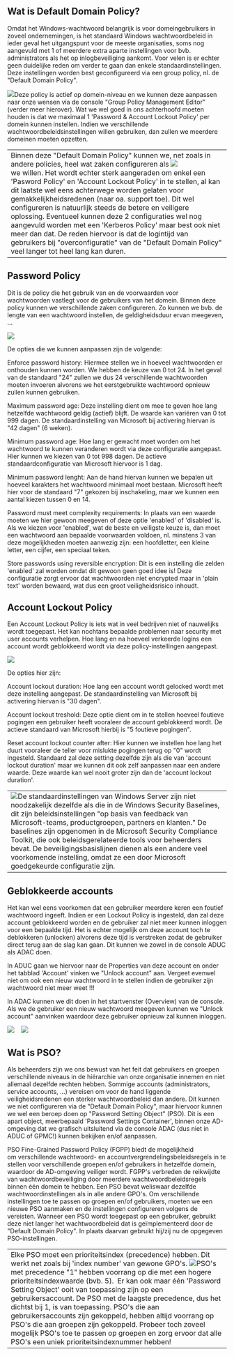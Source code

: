 ## Wat is Default Domain Policy?

Omdat het Windows-wachtwoord belangrijk is voor domeingebruikers in zoveel ondernemingen, is het standaard Windows wachtwoordbeleid in ieder geval het uitgangspunt voor de meeste organisaties, soms nog aangevuld met 1 of meerdere extra aparte instellingen voor bvb. administrators als het op inlogbeveiliging aankomt. Voor velen is er echter geen duidelijke reden om verder te gaan dan enkele standaardinstellingen. Deze instellingen worden best geconfigureerd via een group policy, nl. de "Default Domain Policy". 

  

![](https://cdn.talentlms.com/it1education/1633066528_password.png?Policy=eyJTdGF0ZW1lbnQiOlt7IlJlc291cmNlIjoiaHR0cHM6XC9cL2Nkbi50YWxlbnRsbXMuY29tXC9pdDFlZHVjYXRpb25cLzE2MzMwNjY1MjhfcGFzc3dvcmQucG5nIiwiQ29uZGl0aW9uIjp7IkRhdGVMZXNzVGhhbiI6eyJBV1M6RXBvY2hUaW1lIjoxNzExNzU2ODAwfX19XX0_&Signature=UhmJH2qQ1Syd9I0ZSHaRi%2F-bC7QpThD11lAQRUT3vJ-916TEWXFClaE0mexddJSzK%2FyS0P22I1G3ZbNanw3p%2FMJwRg-D1wZgYQLy%2Fhc0gx91bjez8VL7rPiEKKQ9iZ-CMNPqa%2FSKkthpm6GhIS5qtRTaaMUHPGRuW7NGcvsAvyVySo3i5PEVPPG57rk5KwZzzkSyuD%2FLVfLKyzMOmZzexOMCdox6Dxcomn2XAOhbWHldxIxiO5z6w8EJUf%2F-xAiRBjsKHzK3kTwFJgkEpC0dK%2Fbwi8MDGvX4wB-5QqsuO3Ul0twHPjsGsCdVf6IjD6Dc2--ZKBNsXbUtkXognXzIkw__&Key-Pair-Id=APKAJDCWVQTW4P3KI3XA)Deze policy is actief op domein-niveau en we kunnen deze aanpassen naar onze wensen via de console "Group Policy Management Editor" (verder meer hierover). Wat we wel goed in ons achterhoofd moeten houden is dat we maximaal 1 'Password & Account Lockout Policy' per domein kunnen instellen. Indien we verschillende wachtwoordbeleidsinstellingen willen gebruiken, dan zullen we meerdere domeinen moeten opzetten.

  

|   |
|---|
|Binnen deze "Default Domain Policy" kunnen we, net zoals in andere policies, heel wat zaken configureren als ![](https://cdn.talentlms.com/it1education/1633036708_suru_uitroepteken.png?Policy=eyJTdGF0ZW1lbnQiOlt7IlJlc291cmNlIjoiaHR0cHM6XC9cL2Nkbi50YWxlbnRsbXMuY29tXC9pdDFlZHVjYXRpb25cLzE2MzMwMzY3MDhfc3VydV91aXRyb2VwdGVrZW4ucG5nIiwiQ29uZGl0aW9uIjp7IkRhdGVMZXNzVGhhbiI6eyJBV1M6RXBvY2hUaW1lIjoxNzExNzU2ODAwfX19XX0_&Signature=eXNvLCP9mACla6GdZHf3t3rSlzBkqmmArvh2-K%2FbIRtKt3nA112bpzjgGcTaMGztqs3VDl9wsulmh-ZaWLJPM5%2FJUurQhqBDcb4kbfYzoYk7372SETmI0PeNr5xVLvIFzBqC1kZJCPbj8f9AyknW369%2F%2FP1lQdY8JyQWR8PREHoaWSmP901X-VhlaXtztwtY0e9jaAuULdzgzGFTcx4MvUKGCfFeO1sO0zvyaLM06VY97RmXWlrV3%2FCHdMa5Usd1QtqubX6oL4q7SqIXK82-yGrUfqIUb-9IB7nllbjbMOAroutS1%2FizrVHVMqseaXfpyEy487l0hLzhVTEZOzpnHg__&Key-Pair-Id=APKAJDCWVQTW4P3KI3XA)we willen. Het wordt echter sterk aangeraden om enkel een 'Pasword Policy' en 'Account Lockout Policy' in te stellen, al kan dit laatste wel eens achterwege worden gelaten voor gemakkelijkheidsredenen (naar oa. support toe). Dit wel configureren is natuurlijk steeds de betere en veiligere oplossing. Eventueel kunnen deze 2 configuraties wel nog aangevuld worden met een 'Kerberos Policy' maar best ook niet meer dan dat. De reden hiervoor is dat de logintijd van gebruikers bij "overconfiguratie" van de "Default Domain Policy" veel langer tot heel lang kan duren.|
## Password Policy

Dit is de policy die het gebruik van en de voorwaarden voor wachtwoorden vastlegt voor de gebruikers van het domein. Binnen deze policy kunnen we verschillende zaken configureren. Zo kunnen we bvb. de lengte van een wachtwoord instellen, de geldigheidsduur ervan meegeven, ...

  

![](https://cdn.talentlms.com/it1education/1633039892_password_policy.png?Policy=eyJTdGF0ZW1lbnQiOlt7IlJlc291cmNlIjoiaHR0cHM6XC9cL2Nkbi50YWxlbnRsbXMuY29tXC9pdDFlZHVjYXRpb25cLzE2MzMwMzk4OTJfcGFzc3dvcmRfcG9saWN5LnBuZyIsIkNvbmRpdGlvbiI6eyJEYXRlTGVzc1RoYW4iOnsiQVdTOkVwb2NoVGltZSI6MTcxMTc1NjgwMH19fV19&Signature=cERT9tsD4OrUUpvnTC8RrHsyeO1VldwQt7s2cY0%2F4o7lA6jJcSHZBceKnUQvFj0PBBMds4EWKO5XxxLx%2F%2Fe3O0HVo6iOfMnuSGJRTJybgqiRJBafCHDovQWzt16SLjGB15NX44u6ZFI15OR-zS9DOp%2FFIaYFTTZ97jcY8pFh1-X5kDeuVfIc3z3eWCkUxce%2F-kwxTRCdpXxAinop7duPMRZT13Fq3K4wQrT%2FGSE8HytNKcRvNKIpT4W--1fS8644BmegE36h3TSngKrBTBizpU5zyUphBWTrSM4q4cafLL7MSi%2F9gmRSTNg0bein6lR39GTCNvvgUiDrEhA1t92ubw__&Key-Pair-Id=APKAJDCWVQTW4P3KI3XA)

  

De opties die we kunnen aanpassen zijn de volgende:

Enforce password history: Hiermee stellen we in hoeveel wachtwoorden er onthouden kunnen worden. We hebben de keuze van 0 tot 24. In het geval van de standaard "24" zullen we dus 24 verschillende wachtwoorden moeten invoeren alvorens we het eerstgebruikte wachtwoord opnieuw zullen kunnen gebruiken.

Maximum password age: Deze instelling dient om mee te geven hoe lang hetzelfde wachtwoord geldig (actief) blijft. De waarde kan variëren van 0 tot 999 dagen. De standaardinstelling van Microsoft bij activering hiervan is "42 dagen" (6 weken).

Minimum password age: Hoe lang er gewacht moet worden om het wachtwoord te kunnen veranderen wordt via deze configuratie aangepast. Hier kunnen we kiezen van 0 tot 998 dagen. De actieve standaardconfiguratie van Microsoft hiervoor is 1 dag.

Minimum password lenght: Aan de hand hiervan kunnen we bepalen uit hoeveel karakters het wachtwoord minimaal moet bestaan. Microsoft heeft hier voor de standaard "7" gekozen bij inschakeling, maar we kunnen een aantal kiezen tussen 0 en 14.

Password must meet complexity requirements: In plaats van een waarde moeten we hier gewoon meegeven of deze optie 'enabled' of 'disabled' is. Als we kiezen voor 'enabled', wat de beste en veiligste keuze is, dan moet een wachtwoord aan bepaalde voorwaarden voldoen, nl. minstens 3 van deze mogelijkheden moeten aanwezig zijn: een hoofdletter, een kleine letter, een cijfer, een speciaal teken.

Store passwords using reversible encryption: Dit is een instelling die zelden 'enabled' zal worden omdat dit gewoon geen goed idee is! Deze configuratie zorgt ervoor dat wachtwoorden niet encrypted maar in 'plain text' worden bewaard, wat dus een groot veiligheidsrisico inhoudt.

## Account Lockout Policy

Een Account Lockout Policy is iets wat in veel bedrijven niet of nauwelijks wordt toegepast. Het kan nochtans bepaalde problemen naar security met user accounts verhelpen. Hoe lang en na hoeveel verkeerde logins een account wordt geblokkeerd wordt via deze policy-instellingen aangepast.

  

![](https://cdn.talentlms.com/it1education/1633040279_account_lockout_policy.png?Policy=eyJTdGF0ZW1lbnQiOlt7IlJlc291cmNlIjoiaHR0cHM6XC9cL2Nkbi50YWxlbnRsbXMuY29tXC9pdDFlZHVjYXRpb25cLzE2MzMwNDAyNzlfYWNjb3VudF9sb2Nrb3V0X3BvbGljeS5wbmciLCJDb25kaXRpb24iOnsiRGF0ZUxlc3NUaGFuIjp7IkFXUzpFcG9jaFRpbWUiOjE3MTE3NTY4MDB9fX1dfQ__&Signature=aqs-C930SFpG8Eh3Wx2wiFdWiLsG-HEyvJUvszjjgmW3srE8thk2UahEruJ7Oci1uD73h2JReLqeJGuG8sfYRfRTueymdaN4iKYNuXx-Oj5aPRMnJEPwSvxxJcxx7aWeWUjsyknmnGByBBXDt%2F5SXP2-FBdtKDMg88X8ZxTbPnKi76wxseX4dPSc2b1ZPsAGR%2F0yO-LZhl57ixlSle3j3ESwCqyA%2FrlYW7%2FdT0vqCH6godRTpwCvNZCMr4AH84N-RwS4DOopoPFMCBECnF3-JD3%2FrKwoVudYdRZIYIMXdBGNaW35rrUkb5hhWS2FBp5WjCrySa6TTirFSiky9l1bHg__&Key-Pair-Id=APKAJDCWVQTW4P3KI3XA)

  

De opties hier zijn:

Account lockout duration: Hoe lang een account wordt gelocked wordt met deze instelling aangepast. De standaardinstelling van Microsoft bij activering hiervan is "30 dagen".

Account lockout treshold: Deze optie dient om in te stellen hoeveel foutieve pogingen een gebruiker heeft vooraleer de account geblokkeerd wordt. De actieve standaard van Microsoft hierbij is "5 foutieve pogingen".

Reset account lockout counter after: Hier kunnen we instellen hoe lang het duurt vooraleer de teller voor mislukte pogingen terug op "0" wordt ingesteld. Standaard zal deze setting dezelfde zijn als die van 'account lockout duration' maar we kunnen dit ook zelf aanpassen naar een andere waarde. Deze waarde kan wel nooit groter zijn dan de 'account lockout duration'.

  

|   |
|---|
|![](https://cdn.talentlms.com/it1education/1633036708_suru_uitroepteken.png?Policy=eyJTdGF0ZW1lbnQiOlt7IlJlc291cmNlIjoiaHR0cHM6XC9cL2Nkbi50YWxlbnRsbXMuY29tXC9pdDFlZHVjYXRpb25cLzE2MzMwMzY3MDhfc3VydV91aXRyb2VwdGVrZW4ucG5nIiwiQ29uZGl0aW9uIjp7IkRhdGVMZXNzVGhhbiI6eyJBV1M6RXBvY2hUaW1lIjoxNzExNzU2ODAwfX19XX0_&Signature=eXNvLCP9mACla6GdZHf3t3rSlzBkqmmArvh2-K%2FbIRtKt3nA112bpzjgGcTaMGztqs3VDl9wsulmh-ZaWLJPM5%2FJUurQhqBDcb4kbfYzoYk7372SETmI0PeNr5xVLvIFzBqC1kZJCPbj8f9AyknW369%2F%2FP1lQdY8JyQWR8PREHoaWSmP901X-VhlaXtztwtY0e9jaAuULdzgzGFTcx4MvUKGCfFeO1sO0zvyaLM06VY97RmXWlrV3%2FCHdMa5Usd1QtqubX6oL4q7SqIXK82-yGrUfqIUb-9IB7nllbjbMOAroutS1%2FizrVHVMqseaXfpyEy487l0hLzhVTEZOzpnHg__&Key-Pair-Id=APKAJDCWVQTW4P3KI3XA)De standaardinstellingen van Windows Server zijn niet noodzakelijk dezelfde als die in de Windows Security Baselines, dit zijn beleidsinstellingen "op basis van feedback van Microsoft-teams, productgroepen, partners en klanten." De baselines zijn opgenomen in de Microsoft Security Compliance Toolkit, die ook beleidsgerelateerde tools voor beheerders bevat. De beveiligingsbasislijnen dienen als een andere veel voorkomende instelling, omdat ze een door Microsoft goedgekeurde configuratie zijn.|
## Geblokkeerde accounts

Het kan wel eens voorkomen dat een gebruiker meerdere keren een foutief wachtwoord ingeeft. Indien er een Lockout Policy is ingesteld, dan zal deze account geblokkeerd worden en de gebruiker zal niet meer kunnen inloggen voor een bepaalde tijd. Het is echter mogelijk om deze account toch te deblokkeren (unlocken) alvorens deze tijd is verstreken zodat de gebruiker direct terug aan de slag kan gaan. Dit kunnen we zowel in de console ADUC als ADAC doen.

In ADUC gaan we hiervoor naar de Properties van deze account en onder het tabblad 'Account' vinken we "Unlock account" aan. Vergeet evenwel niet om ook een nieuw wachtwoord in te stellen indien de gebruiker zijn wachtwoord niet meer weet !!!

In ADAC kunnen we dit doen in het startvenster (Overview) van de console. Als we de gebruiker een nieuw wachtwoord meegeven kunnen we "Unlock account" aanvinken waardoor deze gebruiker opnieuw zal kunnen inloggen.

![](https://cdn.talentlms.com/it1education/1634970810_ADUC_user_unlock_account.png?Policy=eyJTdGF0ZW1lbnQiOlt7IlJlc291cmNlIjoiaHR0cHM6XC9cL2Nkbi50YWxlbnRsbXMuY29tXC9pdDFlZHVjYXRpb25cLzE2MzQ5NzA4MTBfQURVQ191c2VyX3VubG9ja19hY2NvdW50LnBuZyIsIkNvbmRpdGlvbiI6eyJEYXRlTGVzc1RoYW4iOnsiQVdTOkVwb2NoVGltZSI6MTcxMTc1NjgwMH19fV19&Signature=IN6NeAzF9tHeTcdWAFgEIcd4i2jDuTSq9d2jqySFCit4qrfxhKFHCqTYeXTh-NzTmFgGWBHioG0osUiSNY5e%2FUzLYZ22ux4kovEc-NvXfTpTvCwhC--2xw8tsQMGqLl0vvaCYQj8ug69hMRDiICeUPg5NOnzOfpDvO783ZsZXzVdcWbeD0mvt80c2iwZ0EwMjp4EFHLVqr-qYPPM40GD1kCdhp2QeaIvqRX53JZNDrxrFCJMmcj%2FtfDt9Sy9S-SWWn%2Fsf9pT%2F%2F0WhR1kGCSymDIXYGohoOkq9CtRqfFn4BJimrketz79s-BVWd2PZy3weIMosoMKSmrV3Kgvpd58-g__&Key-Pair-Id=APKAJDCWVQTW4P3KI3XA)    ![](https://cdn.talentlms.com/it1education/1634970844_ADAC_reset_password_unlock_account.png?Policy=eyJTdGF0ZW1lbnQiOlt7IlJlc291cmNlIjoiaHR0cHM6XC9cL2Nkbi50YWxlbnRsbXMuY29tXC9pdDFlZHVjYXRpb25cLzE2MzQ5NzA4NDRfQURBQ19yZXNldF9wYXNzd29yZF91bmxvY2tfYWNjb3VudC5wbmciLCJDb25kaXRpb24iOnsiRGF0ZUxlc3NUaGFuIjp7IkFXUzpFcG9jaFRpbWUiOjE3MTE3NTY4MDB9fX1dfQ__&Signature=Q2wYttewklXGJEyAA%2FWF754i0Z%2F9ZvWUcRJ-3NbjuoWhB8fgTtEQgB5jNbpdjeB9qItVl8zwFSuYGf8M3CkJf8bxbmtrpVEMwttrExSwsgJbmD%2FP7EVz3CAjel9BrbJETASQ09Cleg4PHMMkJU37SBs8GKsSuvI8GZV1SUeSmOY8ZiXlAP9of9F5yPgbaeojhJ4gVqzk9cVTydkSJMlSA80GObDJsd1ahXz38uxyaq2lYEWa9al0iI-PlMyxeNfBANCPTgBFpMFq4IeDFAks1KeQeXYC7WDNvU8yHcvYW0TZ1i93ebSjZGihQKY5rUc8OZhkElP2nrx8LlpnuTWjDA__&Key-Pair-Id=APKAJDCWVQTW4P3KI3XA)

## Wat is PSO?

Als beheerders zijn we ons bewust van het feit dat gebruikers en groepen verschillende niveaus in de hiërarchie van onze organisatie innemen en niet allemaal dezelfde rechten hebben. Sommige accounts (administrators, service accounts, ...) vereisen om voor de hand liggende veiligheidsredenen een sterker wachtwoordbeleid dan andere. Dit kunnen we niet configureren via de "Default Domain Policy", maar hiervoor kunnen we wel een beroep doen op "Password Setting Object" (PSO). Dit is een apart object, meerbepaald 'Password Settings Container', binnen onze AD-omgeving dat we grafisch uitsluitend via de console ADAC (dus niet in ADUC of GPMC!) kunnen bekijken en/of aanpassen.

  

PSO Fine-Grained Password Policy (FGPP) biedt de mogelijkheid om verschillende wachtwoord- en accountvergrendelingsbeleidsregels in te stellen voor verschillende groepen en/of gebruikers in hetzelfde domein, waardoor de AD-omgeving veiliger wordt. FGPP's verbreden de reikwijdte van wachtwoordbeveiliging door meerdere wachtwoordbeleidsregels binnen één domein te hebben. Een PSO bevat weliswaar dezelfde wachtwoordinstellingen als in alle andere GPO's. Om verschillende instellingen toe te passen op groepen en/of gebruikers, moeten we een nieuwe PSO aanmaken en de instellingen configureren volgens de vereisten. Wanneer een PSO wordt toegepast op een gebruiker, gebruikt deze niet langer het wachtwoordbeleid dat is geïmplementeerd door de "Default Domain Policy". In plaats daarvan gebruikt hij/zij nu de opgegeven PSO-instellingen.

  

|                                                                                                                                                                                                                                                                                                                                                                                                                                                                                                                                                                                                                                                                                                                                                                                                                                                                                                                                                                                                                                                                                                                                                                                                                                                                                                                                                                                    |
| ---------------------------------------------------------------------------------------------------------------------------------------------------------------------------------------------------------------------------------------------------------------------------------------------------------------------------------------------------------------------------------------------------------------------------------------------------------------------------------------------------------------------------------------------------------------------------------------------------------------------------------------------------------------------------------------------------------------------------------------------------------------------------------------------------------------------------------------------------------------------------------------------------------------------------------------------------------------------------------------------------------------------------------------------------------------------------------------------------------------------------------------------------------------------------------------------------------------------------------------------------------------------------------------------------------------------------------------------------------------------------------- |
| Elke PSO moet een prioriteitsindex (precedence) hebben. Dit werkt net zoals bij 'index number' van gewone GPO's. ![](https://cdn.talentlms.com/it1education/1633036708_suru_uitroepteken.png?Policy=eyJTdGF0ZW1lbnQiOlt7IlJlc291cmNlIjoiaHR0cHM6XC9cL2Nkbi50YWxlbnRsbXMuY29tXC9pdDFlZHVjYXRpb25cLzE2MzMwMzY3MDhfc3VydV91aXRyb2VwdGVrZW4ucG5nIiwiQ29uZGl0aW9uIjp7IkRhdGVMZXNzVGhhbiI6eyJBV1M6RXBvY2hUaW1lIjoxNzExNzU2ODAwfX19XX0_&Signature=eXNvLCP9mACla6GdZHf3t3rSlzBkqmmArvh2-K%2FbIRtKt3nA112bpzjgGcTaMGztqs3VDl9wsulmh-ZaWLJPM5%2FJUurQhqBDcb4kbfYzoYk7372SETmI0PeNr5xVLvIFzBqC1kZJCPbj8f9AyknW369%2F%2FP1lQdY8JyQWR8PREHoaWSmP901X-VhlaXtztwtY0e9jaAuULdzgzGFTcx4MvUKGCfFeO1sO0zvyaLM06VY97RmXWlrV3%2FCHdMa5Usd1QtqubX6oL4q7SqIXK82-yGrUfqIUb-9IB7nllbjbMOAroutS1%2FizrVHVMqseaXfpyEy487l0hLzhVTEZOzpnHg__&Key-Pair-Id=APKAJDCWVQTW4P3KI3XA)PSO's met precedence "1" hebben voorrang op die met een hogere prioriteitsindexwaarde (bvb. 5).  Er kan ook maar één 'Password Setting Object' ooit van toepassing zijn op een gebruikersaccount. De PSO met de laagste precedence, dus het dichtst bij 1, is van toepassing. PSO's die aan gebruikersaccounts zijn gekoppeld, hebben altijd voorrang op PSO's die aan groepen zijn gekoppeld. Probeer toch zoveel mogelijk PSO's toe te passen op groepen en zorg ervoor dat alle PSO's een uniek prioriteitsindexnummer hebben! |